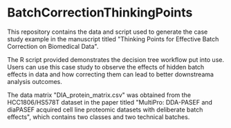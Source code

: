 # BatchCorrectionThinkingPoints
This repository contains the data and script used to generate the case study example in the manuscript titled "Thinking Points for Effective Batch Correction on Biomedical Data".

The R script provided demonstrates the decision tree workflow put into use. Users can use this case study to observe the effects of hidden batch effects in data and how correcting them can lead to better downstreama analysis outcomes.

The data matrix "DIA_protein_matrix.csv" was obtained from the HCC1806/HS578T dataset in the paper titled "MultiPro: DDA-PASEF and diaPASEF acquired cell line proteomic datasets with deliberate batch effects", which contains two classes and two technical batches.
